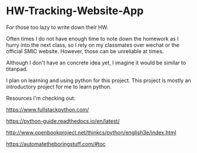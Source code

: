 # HW-Tracking-Website-App
For those too lazy to write down their HW.

Often times I do not have enough time to note down the homework as I hurry into the next class, so I rely on my classmates over wechat or the official SMIC website. However, those can be unreliable at times.

Although I don't have an concrete idea yet, I imagine it would be similar to titanpad.

I plan on learning and using python for this project. This project is mostly an introductory project for me to learn python.

Resources I'm checking out:

https://www.fullstackpython.com/

https://python-guide.readthedocs.io/en/latest/

http://www.openbookproject.net/thinkcs/python/english3e/index.html

https://automatetheboringstuff.com/#toc
